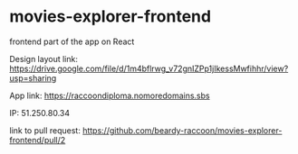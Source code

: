 # movies-explorer-frontend
frontend part of the app on React

Design layout link: https://drive.google.com/file/d/1m4bflrwg_v72gnIZPp1jIkessMwfihhr/view?usp=sharing

App link: https://raccoondiploma.nomoredomains.sbs

IP: 51.250.80.34


link to pull request: https://github.com/beardy-raccoon/movies-explorer-frontend/pull/2

